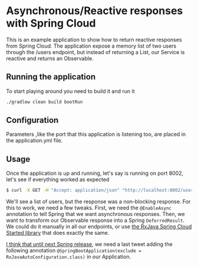 # Asynchronous/Reactive responses with Spring Cloud
This is an example application to show how to return reactive responses from Spring Cloud.
The application expose a memory list of two users through the /users endpoint, but instead of returning a List<User>, our Service is reactive and returns an Observable<User>.

## Running the application
To start playing around you need to build it and run it

```bash
./gradlew clean build bootRun
```

## Configuration
Parameters ,like the port that this application is listening too, are placed in the application.yml file.

## Usage
Once the application is up and running, let's say is running on port 8002, let's see if everything worked as expected

```bash
$ curl -X GET -H "Accept: application/json" "http://localhost:8002/users"
```

We'll see a list of users, but the response was a non-blocking response. For this to work, we need a few tweaks.
First, we need the `@EnableAsync` annotation to tell Spring that we want asynchronous responses.
Then, we want to transform our Observable response into a Spring `DeferredResult`. We could do it manually in all our endpoints, or use [the RxJava Spring Cloud Started library](https://github.com/jmnarloch/rxjava-spring-boot-starter/) that does exactly the same.

[I think that until next Spring release](https://github.com/jmnarloch/rxjava-spring-boot-starter/issues/1#issuecomment-186657775), we need a last tweet adding the following annotation `@SpringBootApplication(exclude = RxJavaAutoConfiguration.class)` in our Application.
